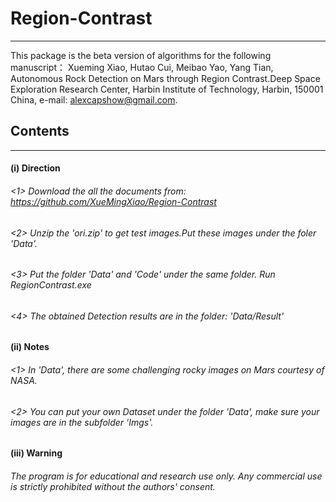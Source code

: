 # Region-Contrast
------------------------
This package is the beta version of algorithms for the following manuscript： Xueming Xiao, Hutao Cui, Meibao Yao, Yang Tian, Autonomous Rock Detection on Mars through Region Contrast.Deep Space Exploration Research Center, Harbin Institute of Technology, Harbin, 150001 China, e-mail: alexcapshow@gmail.com.
## Contents
-----------------------------
#### (i) Direction
###### <1> Download the all the documents from: https://github.com/XueMingXiao/Region-Contrast
###### <2> Unzip the 'ori.zip' to get test images.Put these images under the foler 'Data'.
###### <3> Put the folder 'Data' and 'Code' under the same folder. Run RegionContrast.exe
###### <4> The obtained Detection results are in the folder: 'Data/Result' 
#### (ii) Notes
###### <1> In 'Data', there are some challenging rocky images on Mars courtesy of NASA.
###### <2> You can put your own Dataset under the folder 'Data', make sure your images are in the subfolder 'Imgs'.

#### (iii) Warning
###### The program is for educational and research use only. Any commercial use is strictly prohibited without the authors' consent.
